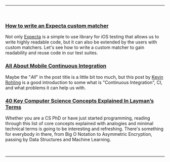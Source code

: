 <br/><hr/><br/>

### [How to write an Expecta custom matcher](http://www.mokacoding.com/blog/expecta-custom-matchers/)

Not only [Expecta](https://github.com/specta/expecta) is a simple to use library for iOS testing that allows us to write highly readable code, but it can also be extended by the users with custom matchers. Let's see how to write a custom matcher to gain readability and reuse code in our test suites.

### [All About Mobile Continuous Integration](http://sauceio.com/index.php/2015/04/guest-post-all-about-mobile-ci/)

Maybe the "_All_" in the post title is a little bit too much, but this post by [Kevin Rohling](https://twitter.com/kevinrohling) is a good introduction to some what is "Continuous Integration", CI, and what problems it can help us with.

### [40 Key Computer Science Concepts Explained In Layman’s Terms](http://carlcheo.com/compsci)

Whether you are a CS PhD or have just started programming, reading through this list of core concepts explained with analogies and minimal technical terms is going to be interesting and refreshing. There's something for everybody in there, from Big O Notation to Asymmetric Encryption, passing by Data Structures and Machine Learning.

<br/><hr/><br/>
